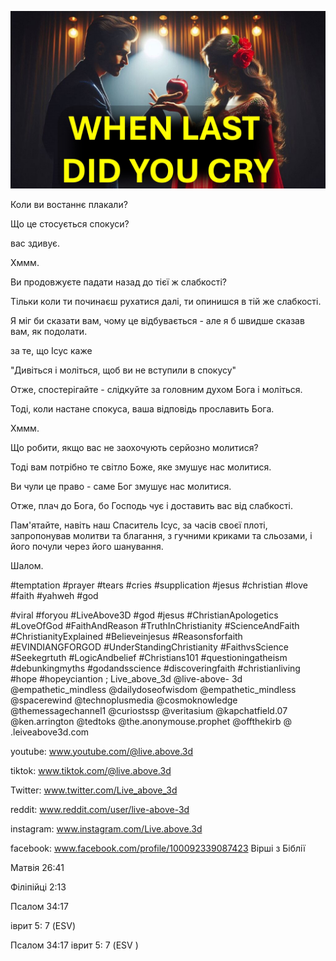 ![Video cover image](../cover.jpeg "cover-photo")

Коли ви востаннє плакали?

Що це стосується спокуси?

вас здивує.

Хммм.

Ви продовжуєте падати назад до тієї ж слабкості?

Тільки коли ти починаєш рухатися далі, ти опинишся в тій же слабкості.

Я міг би сказати вам, чому це відбувається - але я б швидше сказав вам, як подолати.

за те, що Ісус каже

"Дивіться і моліться, щоб ви не вступили в спокусу"

Отже, спостерігайте - слідкуйте за головним духом Бога і моліться.

Тоді, коли настане спокуса, ваша відповідь прославить Бога.

Хммм.

Що робити, якщо вас не заохочують серйозно молитися?

Тоді вам потрібно те світло Боже, яке змушує нас молитися.

Ви чули це право - саме Бог змушує нас молитися.

Отже, плач до Бога, бо Господь чує і доставить вас від слабкості.

Пам'ятайте, навіть наш Спаситель Ісус, за часів своєї плоті, запропонував молитви та благання, з гучними криками та сльозами, і його почули через його шанування.

Шалом.


#temptation #prayer #tears #cries #supplication #jesus #christian #love #faith #yahweh #god

#viral #foryou #LiveAbove3D #god #jesus #ChristianApologetics #LoveOfGod #FaithAndReason #TruthInChristianity #ScienceAndFaith #ChristianityExplained #Believeinjesus #Reasonsforfaith #EVINDIANGFORGOD #UnderStandingChristianity #FaithvsScience #Seekegrtuth #LogicAndbelief #Christians101 #questioningatheism #debunkingmyths #godandsscience #discoveringfaith #christianliving #hope #hopeyciantion          ; Live_above_3d @live-above- 3d @empathetic_mindless @dailydoseofwisdom @empathetic_mindless @spacerewind @technoplusmedia @cosmoknowledge @themessagechannel1 @curiostssp @veritasium @kapchatfield.07 @ken.arrington @tedtoks @the.anonymouse.prophet @offthekirb @ .leiveabove3d.com

youtube: www.youtube.com/@live.above.3d


tiktok: www.tiktok.com/@live.above.3d

Twitter: www.twitter.com/Live_above_3d

reddit: www.reddit.com/user/live-above-3d

instagram: www.instagram.com/Live.above.3d

facebook: www.facebook.com/profile/100092339087423   Вірші з Біблії

Матвія 26:41

Філіпійці 2:13

Псалом 34:17


іврит 5: 7 (ESV)

Псалом 34:17
іврит 5: 7 (ESV )